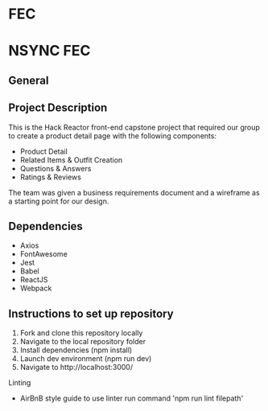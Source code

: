 # FEC
NSYNC FEC
===============================

General
----------------




Project Description
----------------
This is the Hack Reactor front-end capstone project that required our group to create a product detail page with the following components:

- Product Detail 
- Related Items & Outfit Creation
- Questions & Answers
- Ratings & Reviews


The team was given a business requirements document and a wireframe as a starting point for our design.


Dependencies
----------------
- Axios
- FontAwesome
- Jest
- Babel
- ReactJS 
- Webpack

Instructions to set up repository
----------------

1.  Fork and clone this repository locally
2. Navigate to the local repository folder
3.  Install dependencies (npm install)
3. Launch dev environment (npm run dev)
4. Navigate to http://localhost:3000/ 

Linting
- AirBnB style guide to use linter run command 'npm run lint filepath'


